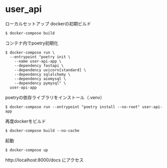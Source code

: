 # user_api

ローカルセットアップ
dockerの初期ビルド
```
$ docker-compose build
```

コンテナ内でpoetry初期化
```
$ docker-compose run \
  --entrypoint "poetry init \
    --name user-api-app \
    --dependency fastapi \
    --dependency uvicorn[standard] \
    --dependency sqlalchemy \
    --dependency aiomysql \
    --dependency pymysql" \
  user-api-app
```

poetryの依存ライブラリをインストール（.venv）
```
$ docker-compose run --entrypoint "poetry install --no-root" user-api-app
```

再度dockerをビルド
```
$ docker-compose build --no-cache
```

起動
```
$ docker-compose up
```
http://localhost:8000/docs にアクセス